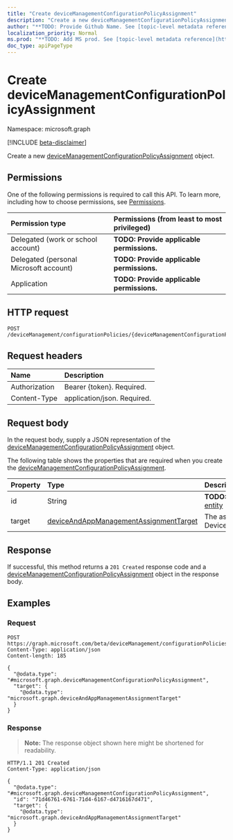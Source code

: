 ```yaml
---
title: "Create deviceManagementConfigurationPolicyAssignment"
description: "Create a new deviceManagementConfigurationPolicyAssignment object."
author: "**TODO: Provide Github Name. See [topic-level metadata reference](https://msgo.azurewebsites.net/add/document/guidelines/metadata.html#topic-level-metadata)**"
localization_priority: Normal
ms.prod: "**TODO: Add MS prod. See [topic-level metadata reference](https://msgo.azurewebsites.net/add/document/guidelines/metadata.html#topic-level-metadata)**"
doc_type: apiPageType
---
```


# Create deviceManagementConfigurationPolicyAssignment
Namespace: microsoft.graph

[!INCLUDE [beta-disclaimer](../../includes/beta-disclaimer.md)]

Create a new [deviceManagementConfigurationPolicyAssignment](../resources/devicemanagementconfigurationpolicyassignment.md) object.

## Permissions
One of the following permissions is required to call this API. To learn more, including how to choose permissions, see [Permissions](/graph/permissions-reference).

|Permission type|Permissions (from least to most privileged)|
|:---|:---|
|Delegated (work or school account)|**TODO: Provide applicable permissions.**|
|Delegated (personal Microsoft account)|**TODO: Provide applicable permissions.**|
|Application|**TODO: Provide applicable permissions.**|

## HTTP request

<!-- {
  "blockType": "ignored"
}
-->
``` http
POST /deviceManagement/configurationPolicies/{deviceManagementConfigurationPolicyId}/assignments
```

## Request headers
|Name|Description|
|:---|:---|
|Authorization|Bearer {token}. Required.|
|Content-Type|application/json. Required.|

## Request body
In the request body, supply a JSON representation of the [deviceManagementConfigurationPolicyAssignment](../resources/devicemanagementconfigurationpolicyassignment.md) object.

The following table shows the properties that are required when you create the [deviceManagementConfigurationPolicyAssignment](../resources/devicemanagementconfigurationpolicyassignment.md).

|Property|Type|Description|
|:---|:---|:---|
|id|String|**TODO: Add Description** Inherited from [entity](../resources/entity.md)|
|target|[deviceAndAppManagementAssignmentTarget](../resources/deviceandappmanagementassignmenttarget.md)|The assignment target for the DeviceManagementConfigurationPolicy.|



## Response

If successful, this method returns a `201 Created` response code and a [deviceManagementConfigurationPolicyAssignment](../resources/devicemanagementconfigurationpolicyassignment.md) object in the response body.

## Examples

### Request
<!-- {
  "blockType": "request",
  "name": "create_devicemanagementconfigurationpolicyassignment_from_"
}
-->
``` http
POST https://graph.microsoft.com/beta/deviceManagement/configurationPolicies/{deviceManagementConfigurationPolicyId}/assignments
Content-Type: application/json
Content-length: 185

{
  "@odata.type": "#microsoft.graph.deviceManagementConfigurationPolicyAssignment",
  "target": {
    "@odata.type": "microsoft.graph.deviceAndAppManagementAssignmentTarget"
  }
}
```


### Response
>**Note:** The response object shown here might be shortened for readability.
<!-- {
  "blockType": "response",
  "truncated": true,
  "@odata.type": "microsoft.graph.deviceManagementConfigurationPolicyAssignment"
}
-->
``` http
HTTP/1.1 201 Created
Content-Type: application/json

{
  "@odata.type": "#microsoft.graph.deviceManagementConfigurationPolicyAssignment",
  "id": "71d46761-6761-71d4-6167-d4716167d471",
  "target": {
    "@odata.type": "microsoft.graph.deviceAndAppManagementAssignmentTarget"
  }
}
```


